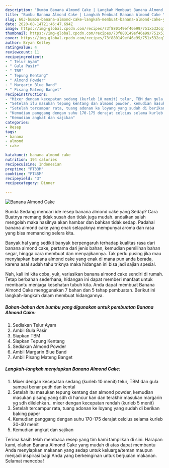 ```yaml
---
description: "Bumbu Banana Almond Cake | Langkah Membuat Banana Almond Cake Yang Sempurna"
title: "Bumbu Banana Almond Cake | Langkah Membuat Banana Almond Cake Yang Sempurna"
slug: 603-bumbu-banana-almond-cake-langkah-membuat-banana-almond-cake-yang-sempurna
date: 2020-08-14T21:46:47.694Z
image: https://img-global.cpcdn.com/recipes/73f880149ef46e99/751x532cq70/banana-almond-cake-foto-resep-utama.jpg
thumbnail: https://img-global.cpcdn.com/recipes/73f880149ef46e99/751x532cq70/banana-almond-cake-foto-resep-utama.jpg
cover: https://img-global.cpcdn.com/recipes/73f880149ef46e99/751x532cq70/banana-almond-cake-foto-resep-utama.jpg
author: Bryan Kelley
ratingvalue: 4
reviewcount: 11
recipeingredient:
- " Telur Ayam"
- " Gula Pasir"
- " TBM"
- " Tepung Kentang"
- " Almond Powder"
- " Margarin Blue Band"
- " Pisang Mateng Banget"
recipeinstructions:
- "Mixer dengan kecepatan sedang (kurleb 10 menit) telur, TBM dan gula sampai benar putih dan kental"
- "Setelah itu masukan tepung kentang dan almond powder, kemudian masukan pisang yang sdh di hancur kan dan terakhir masukan margarin yg sdh dilelehkan.. mixer dengan kecepatan rendah (kurleb 5 menit)"
- "Setelah tercampur rata, tuang adonan ke loyang yang sudah di berikan baking paper"
- "Kemudian panggang dengan suhu 170-175 derajat celcius selama kurleb 30-40 menit"
- "Kemudian angkat dan sajikan"
categories:
- Resep
tags:
- banana
- almond
- cake

katakunci: banana almond cake 
nutrition: 194 calories
recipecuisine: Indonesian
preptime: "PT33M"
cooktime: "PT45M"
recipeyield: "3"
recipecategory: Dinner

---
```



![Banana Almond Cake](https://img-global.cpcdn.com/recipes/73f880149ef46e99/751x532cq70/banana-almond-cake-foto-resep-utama.jpg)

Bunda Sedang mencari ide resep banana almond cake yang Sedap? Cara Buatnya memang tidak susah dan tidak juga mudah. andaikan salah mengolah maka hasilnya akan hambar dan bahkan tidak sedap. Padahal banana almond cake yang enak selayaknya mempunyai aroma dan rasa yang bisa memancing selera kita.

Banyak hal yang sedikit banyak berpengaruh terhadap kualitas rasa dari banana almond cake, pertama dari jenis bahan, kemudian pemilihan bahan segar, hingga cara membuat dan menyajikannya. Tak perlu pusing jika mau menyiapkan banana almond cake yang enak di mana pun anda berada, karena asal sudah tahu triknya maka hidangan ini bisa jadi sajian spesial.




Nah, kali ini kita coba, yuk, variasikan banana almond cake sendiri di rumah. Tetap berbahan sederhana, hidangan ini dapat memberi manfaat untuk membantu menjaga kesehatan tubuh kita. Anda dapat membuat Banana Almond Cake menggunakan 7 bahan dan 5 tahap pembuatan. Berikut ini langkah-langkah dalam membuat hidangannya.

<!--inarticleads1-->

##### Bahan-bahan dan bumbu yang digunakan untuk pembuatan Banana Almond Cake:

1. Sediakan  Telur Ayam
1. Ambil  Gula Pasir
1. Siapkan  TBM
1. Siapkan  Tepung Kentang
1. Sediakan  Almond Powder
1. Ambil  Margarin Blue Band
1. Ambil  Pisang Mateng Banget




<!--inarticleads2-->

##### Langkah-langkah menyiapkan Banana Almond Cake:

1. Mixer dengan kecepatan sedang (kurleb 10 menit) telur, TBM dan gula sampai benar putih dan kental
1. Setelah itu masukan tepung kentang dan almond powder, kemudian masukan pisang yang sdh di hancur kan dan terakhir masukan margarin yg sdh dilelehkan.. mixer dengan kecepatan rendah (kurleb 5 menit)
1. Setelah tercampur rata, tuang adonan ke loyang yang sudah di berikan baking paper
1. Kemudian panggang dengan suhu 170-175 derajat celcius selama kurleb 30-40 menit
1. Kemudian angkat dan sajikan




Terima kasih telah membaca resep yang tim kami tampilkan di sini. Harapan kami, olahan Banana Almond Cake yang mudah di atas dapat membantu Anda menyiapkan makanan yang sedap untuk keluarga/teman maupun menjadi inspirasi bagi Anda yang berkeinginan untuk berjualan makanan. Selamat mencoba!
